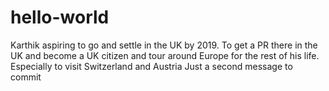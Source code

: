 # hello-world
Karthik aspiring to go and settle in the UK by 2019. To get a PR there in the UK and become a UK citizen and tour around Europe for the rest of his life. Especially to visit Switzerland and Austria
Just a second message to commit
